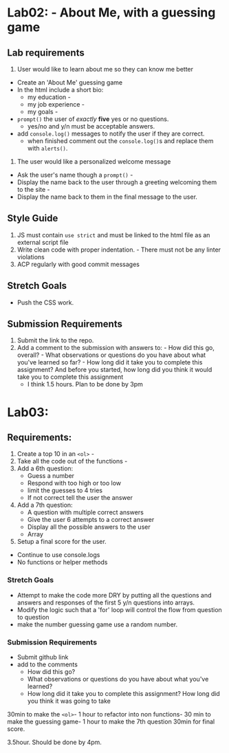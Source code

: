 # Lab02: - About Me, with a guessing game
## Lab requirements
1. User would like to learn about me so they can know me better
  - Create an 'About Me' guessing game
  - In the html include a short bio: 
    - my education -
    - my job experience -
    - my goals -
  - `prompt()` the user of *exactly* **five** yes or no questions.
    - yes/no and y/n must be acceptable answers.
  - add `console.log()` messages to notify the user if they are correct.
    - when finished comment out the `console.log()`s and replace them with `alerts()`.
1. The user would like a personalized welcome message
  - Ask the user's name though a `prompt()` -
  - Display the name back to the user through a greeting welcoming them to the site -
  - Display the name back to them in the final message to the user.

  ## Style Guide
  1. JS must contain `use strict` and must be linked to the html file as an external script file
  1. Write clean code with proper indentation. 
    - There must not be any linter violations
  1. ACP regularly with good commit messages

  ## Stretch Goals
  - Push the CSS work. 

  ## Submission Requirements
  1. Submit the link to the repo.
  1. Add a comment to the submission with answers to:
    - How did this go, overall?
    - What observations or questions do you have about what you've learned so far?
    - How long did it take you to complete this assignment? And before you started, how long did you think it would take you to complete this assignment
        - I think 1.5 hours. Plan to be done by 3pm

# Lab03:
## Requirements:

1. Create a top 10 in an `<ol>` -
1. Take all the code out of the functions -
1. Add a 6th question:
    - Guess a number
    - Respond with too high or too low
    - limit the guesses to 4 tries
    - If not correct tell the user the answer
1. Add a 7th question:
    - A question with multiple correct answers
    - Give the user 6 attempts to a correct answer
    - Display all the possible answers to the user
    - Array
1. Setup a final score for the user. 

- Continue to use console.logs
- No functions or helper methods

### Stretch Goals
- Attempt to make the code more DRY by putting all the questions and answers and responses of the first 5 y/n questions into arrays.
- Modify the logic such that a 'for' loop will control the flow from question to question
- make the number guessing game use a random number.

### Submission Requirements
- Submit github link
- add to the comments
    - How did this go?
    - What observations or questions do you have about what you've learned?
    - How long did it take you to complete this assignment? How long did you think it was going to take

30min to make the `<ol>`-
1 hour to refactor into non functions-
30 min to make the guessing game-
1 hour to make the 7th question
30min for final score.

3.5hour. Should be done by 4pm.
